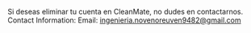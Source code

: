 Si deseas eliminar tu cuenta en CleanMate, no dudes en contactarnos.
Contact Information:
Email: ingenieria.novenoreuven9482@gmail.com

